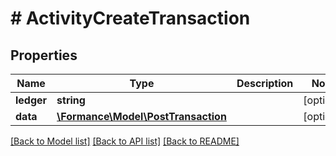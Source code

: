 # # ActivityCreateTransaction

## Properties

Name | Type | Description | Notes
------------ | ------------- | ------------- | -------------
**ledger** | **string** |  | [optional]
**data** | [**\Formance\Model\PostTransaction**](PostTransaction.md) |  | [optional]

[[Back to Model list]](../../README.md#models) [[Back to API list]](../../README.md#endpoints) [[Back to README]](../../README.md)
